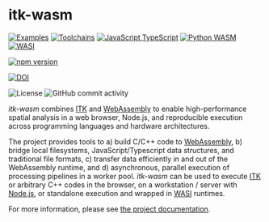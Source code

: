 itk-wasm
========

[![Examples](https://github.com/InsightSoftwareConsortium/itk-wasm/actions/workflows/examples.yml/badge.svg)](https://github.com/InsightSoftwareConsortium/itk-wasm/actions/workflows/examples.yml)
[![Toolchains](https://github.com/InsightSoftwareConsortium/itk-wasm/actions/workflows/toolchains.yml/badge.svg)](https://github.com/InsightSoftwareConsortium/itk-wasm/actions/workflows/toolchains.yml)
[![JavaScript,TypeScript](https://github.com/InsightSoftwareConsortium/itk-wasm/actions/workflows/javascript-typescript.yml/badge.svg)](https://github.com/InsightSoftwareConsortium/itk-wasm/actions/workflows/javascript-typescript.yml)
[![Python WASM](https://github.com/InsightSoftwareConsortium/itk-wasm/actions/workflows/python-wasm.yml/badge.svg)](https://github.com/InsightSoftwareConsortium/itk-wasm/actions/workflows/python-wasm.yml)
[![WASI](https://github.com/InsightSoftwareConsortium/itk-wasm/actions/workflows/wasi.yml/badge.svg)](https://github.com/InsightSoftwareConsortium/itk-wasm/actions/workflows/wasi.yml)

[![npm version](https://badge.fury.io/js/itk-wasm.svg)](https://www.npmjs.com/package/itk-wasm)

[![DOI](https://zenodo.org/badge/45812381.svg)](https://zenodo.org/badge/latestdoi/45812381)

![License](https://img.shields.io/github/license/InsightSoftwareConsortium/itk-wasm) ![GitHub commit activity](https://img.shields.io/github/commit-activity/y/InsightSoftwareConsortium/itk-wasm)

*itk-wasm* combines [ITK](https://www.itk.org/) and
[WebAssembly](https://webassembly.org/) to enable high-performance spatial
analysis in a web browser, Node.js, and reproducible execution across
programming languages and hardware architectures.

The project provides tools to a) build C/C++ code to
[WebAssembly](https://webassembly.org/), b) bridge local filesystems,
JavaScript/Typescript data structures, and traditional file formats, c)
transfer data efficiently in and out of the WebAssembly runtime, and d)
asynchronous, parallel execution of processing pipelines in a worker pool.
*itk-wasm* can be used to execute [ITK](https://www.itk.org/)
or arbitrary C++ codes in the browser, on a
workstation / server with [Node.js](https://nodejs.org/), or standalone
execution and wrapped in [WASI](https://wasi.dev/) runtimes.

For more information, please see [the project
documentation](https://wasm.itk.org/).
